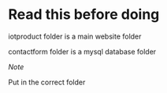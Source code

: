 # Read this before doing
iotproduct folder is a main website folder

contactform folder is a mysql database folder

*Note* 

Put in the correct folder

